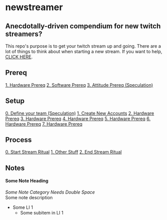 # newstreamer
Anecdotally-driven compendium for new twitch streamers?
------
This repo's purpose is to get your twitch stream up and going. There are a lot of 
things to think about when starting a new stream. If you want to help, [CLICK HERE](https://github.com/pstrawberrie/newstreamer/pulls).

## Prereq
[1. Hardware Prereq](#hardware)
[2. Software Prereq](#software)
[3. Attitude Prereq (Speculation)](#attitude)

## Setup
[0. Define your team (Speculation)](#hardware)
[1. Create New Accounts](#hardware)
[2. Hardware Prereq](#hardware)
[3. Hardware Prereq](#hardware)
[4. Hardware Prereq](#hardware)
[5. Hardware Prereq](#hardware)
[6. Hardware Prereq](#hardware)
[7. Hardware Prereq](#hardware)

## Process
[0. Start Stream Ritual](#ritual-start)
[1. Other Stuff](#asdfasdf)
[2. End Stream Ritual](#ritual-end)

## Notes
#### Some Note Heading
*Some Note Category Needs Double Space*  
Some note description
- Some LI 1
  - Some subitem in LI 1